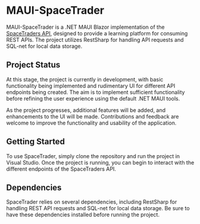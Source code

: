 # MAUI-SpaceTrader

MAUI-SpaceTrader is a .NET MAUI Blazor implementation of the [SpaceTraders API](https://spacetraders.io/), designed to provide a learning platform for consuming REST APIs. The project utilizes RestSharp for handling API requests and SQL-net for local data storage.

## Project Status

At this stage, the project is currently in development, with basic functionality being implemented and rudimentary UI for different API endpoints being created. The aim is to implement sufficient functionality before refining the user experience using the default .NET MAUI tools. 

As the project progresses, additional features will be added, and enhancements to the UI will be made. Contributions and feedback are welcome to improve the functionality and usability of the application.

## Getting Started

To use SpaceTrader, simply clone the repository and run the project in Visual Studio. Once the project is running, you can begin to interact with the different endpoints of the SpaceTraders API. 

## Dependencies

SpaceTrader relies on several dependencies, including RestSharp for handling REST API requests and SQL-net for local data storage. Be sure to have these dependencies installed before running the project.
